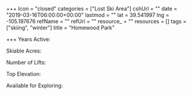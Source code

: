 +++
Icon = "closed"
categories = ["Lost Ski Area"]
cshUrl = ""
date = "2019-03-16T06:00:00+00:00"
lastmod = ""
lat = 39.541997
lng = -105.197676
refName = ""
refUrl = ""
resource_ = ""
resources = []
tags = ["skiing", "winter"]
title = "Homewood Park"

+++
Years Active:

Skiable Acres:

Number of Lifts:

Top Elevation:

Available for Exploring: